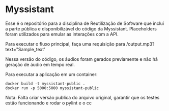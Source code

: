# Myssistant

Esse é o repositório para a disciplina de Reutilização de Software que incluí a parte pública e disponibilizável do código da Myssistant. Placeholders foram utilizados para emular as interações com a API.

Para executar o fluxo principal, faça uma requisição para /output.mp3?text="Sample_text'

Nessa versão do código, os áudios foram gerados previamente e não há geração de áudio em tempo real.

Para executar a aplicação em um container:

```
docker build -t myssistant-public . 
docker run -p 5000:5000 myssistant-public
```

Nota: Falta criar versão publica do arquivo original, garantir que os testes estão funcionando e rodar o pylint e o cc